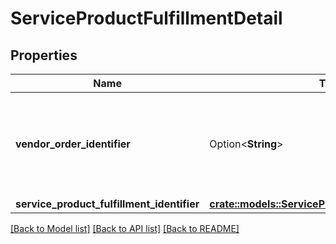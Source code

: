 # ServiceProductFulfillmentDetail

## Properties

Name | Type | Description | Notes
------------ | ------------- | ------------- | -------------
**vendor_order_identifier** | Option<**String**> | A string that uniquely identifies a type of order Verification of Asset. | 
**service_product_fulfillment_identifier** | [**crate::models::ServiceProductFulfillmentIdentifier**](ServiceProductFulfillmentIdentifier.md) |  | 

[[Back to Model list]](../README.md#documentation-for-models) [[Back to API list]](../README.md#documentation-for-api-endpoints) [[Back to README]](../README.md)


